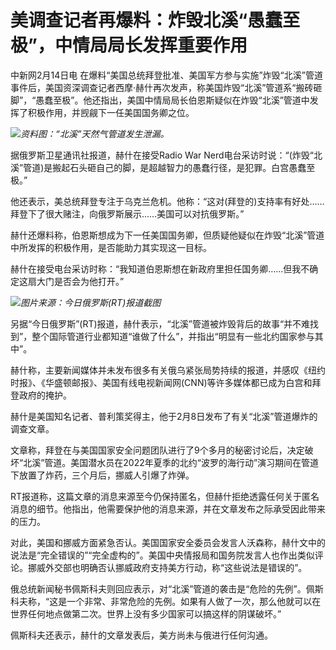 # 美调查记者再爆料：炸毁北溪“愚蠢至极”，中情局局长发挥重要作用

中新网2月14日电
在爆料“美国总统拜登批准、美国军方参与实施”炸毁“北溪”管道事件后，美国资深调查记者西摩·赫什再次发声，称美国炸毁“北溪”管道系“搬砖砸脚”，“愚蠢至极”。他还指出，美国中情局局长伯恩斯疑似在炸毁“北溪”管道中发挥了积极作用，并觊觎下一任美国国务卿之位。

![](https://inews.gtimg.com/om_bt/Ogx_Hr3rHITyGTGuCFYtvAryq-1bC6RjoFTBkvzI2Q-XkAA/1000)_资料图：“北溪”天然气管道发生泄漏。_

据俄罗斯卫星通讯社报道，赫什在接受Radio War
Nerd电台采访时说：“(炸毁“北溪”管道)是搬起石头砸自己的脚，是超越智力的愚蠢行径，是犯罪。白宫愚蠢至极。”

他还表示，美总统拜登专注于乌克兰危机。他称：“这对(拜登的)支持率有好处……拜登下了很大赌注，向俄罗斯展示……美国可以对抗俄罗斯。”

赫什还爆料称，伯恩斯想成为下一任美国国务卿，但质疑他疑似在炸毁“北溪”管道中所发挥的积极作用，是否能助力其实现这一目标。

赫什在接受电台采访时称：“我知道伯恩斯想在新政府里担任国务卿……但我不确定这扇大门是否会为他打开。”

![](https://inews.gtimg.com/om_bt/Odqv0X-DYGncs3laKafURLH2fzq3ydRhKrsCttfc0qU4IAA/1000)_图片来源：今日俄罗斯(RT)报道截图_

另据“今日俄罗斯”(RT)报道，赫什表示，“北溪”管道被炸毁背后的故事“并不难找到”，整个国际管道行业都知道“谁做了什么”，并指出“明显有一些北约国家参与其中”。

赫什称，主要新闻媒体并未发布很多有关俄乌紧张局势持续的报道，并感叹《纽约时报》、《华盛顿邮报》、美国有线电视新闻网(CNN)等许多媒体都已成为白宫和拜登政府的掩护。

赫什是美国知名记者、普利策奖得主，他于2月8日发布了有关“北溪”管道爆炸的调查文章。

文章称，拜登在与美国国家安全问题团队进行了9个多月的秘密讨论后，决定破坏“北溪”管道。美国潜水员在2022年夏季的北约“波罗的海行动”演习期间在管道下放置了炸药，三个月后，挪威人引爆了炸弹。

RT报道称，这篇文章的消息来源至今仍保持匿名，但赫什拒绝透露任何关于匿名消息的细节。他指出，他需要保护他的消息来源，并在文章发布之际承受因此带来的压力。

对此，美国和挪威方面紧急否认。美国国家安全委员会发言人沃森称，赫什文中的说法是“完全错误的”“完全虚构的”。美国中央情报局和国务院发言人也作出类似评论。挪威外交部也明确否认挪威政府支持美方行动，称“这些说法是错误的”。

俄总统新闻秘书佩斯科夫则回应表示，对“北溪”管道的袭击是“危险的先例”。佩斯科夫称，“这是一个非常、非常危险的先例。如果有人做了一次，那么他就可以在世界任何地点做第二次。世界上没有多少国家可以搞这样的阴谋破坏。”

佩斯科夫还表示，赫什的文章发表后，美方尚未与俄进行任何沟通。

